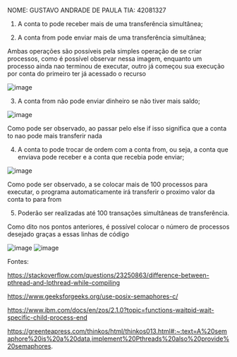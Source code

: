 NOME: GUSTAVO ANDRADE DE PAULA
TIA: 42081327

1. A conta to pode receber mais de uma transferência simultânea;

2. A conta from pode enviar mais de uma transferência simultânea;

Ambas operações são possíveis pela simples operação de se criar processos, como é possível observar nessa imagem, enquanto um processo ainda nao terminou de executar, outro já começou sua execução por conta do primeiro ter já acessado o recurso

![image](https://user-images.githubusercontent.com/99684321/171753838-9e4e05ae-3231-4e3c-910f-3136d125f194.png)


3. A conta from não pode enviar dinheiro se não tiver mais saldo;

![image](https://user-images.githubusercontent.com/99684321/171753999-5718a773-b163-4cf0-bc6a-b052552fa482.png)

Como pode ser observado, ao passar pelo else if isso significa que a conta to nao pode mais transferir nada

4. A conta to pode trocar de ordem com a conta from, ou seja, a conta que enviava pode
receber e a conta que recebia pode enviar;

![image](https://user-images.githubusercontent.com/99684321/171754126-9d913b17-1fde-4497-b5da-29e888dd7adc.png)

Como pode ser observado, a se colocar mais de 100 processos para executar, o programa automaticamente irá transferir o proximo valor da conta to para from

5. Poderão ser realizadas até 100 transações simultâneas de transferência.

Como dito nos pontos anteriores, é possível colocar o número de processos desejado graças a essas linhas de código

![image](https://user-images.githubusercontent.com/99684321/171754272-23bc9118-9a1f-43ff-8fdc-2a1e90285b2f.png)
![image](https://user-images.githubusercontent.com/99684321/171754341-a5f27405-24f4-4f0e-86ea-309fef68775a.png)



Fontes:


https://stackoverflow.com/questions/23250863/difference-between-pthread-and-lpthread-while-compiling

https://www.geeksforgeeks.org/use-posix-semaphores-c/

https://www.ibm.com/docs/en/zos/2.1.0?topic=functions-waitpid-wait-specific-child-process-end

https://greenteapress.com/thinkos/html/thinkos013.html#:~:text=A%20semaphore%20is%20a%20data,implement%20Pthreads%20also%20provide%20semaphores.
